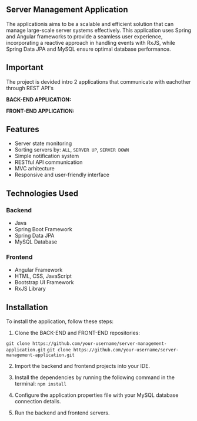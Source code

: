## Server Management Application

The applicationis aims to be a scalable and efficient solution that can manage large-scale server systems effectively. This application uses Spring and Angular frameworks to provide a seamless user experience, incorporating a reactive approach in handling events with RxJS, while Spring Data JPA and MySQL ensure optimal database performance.

## Important

The project is devided intro 2 applications that communicate with eachother through REST API's

**BACK-END APPLICATION:**

**FRONT-END APPLICATION:**


## Features

* Server state monitoring
* Sorting servers by: `ALL`, `SERVER UP`, `SERVER DOWN` 
* Simple notification system
* RESTful API communication
* MVC arhitecture
* Responsive and user-friendly interface

## Technologies Used

### Backend

* Java
* Spring Boot Framework
* Spring Data JPA
* MySQL Database

### Frontend

* Angular Framework
* HTML, CSS, JavaScript
* Bootstrap UI Framework
* RxJS Library

## Installation

To install the application, follow these steps:

1. Clone the BACK-END and FRONT-END repositories:

`git clone https://github.com/your-username/server-management-application.git`
`git clone https://github.com/your-username/server-management-application.git`


2. Import the backend and frontend projects into your IDE.

3. Install the dependencies by running the following command in the terminal: `npm install`

4. Configure the application properties file with your MySQL database connection details.

5. Run the backend and frontend servers.


